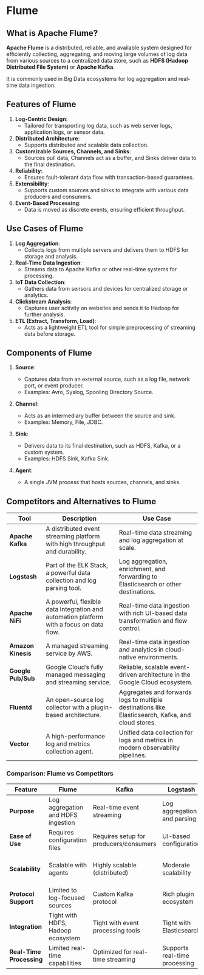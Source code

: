 # Flume

## **What is Apache Flume?**

**Apache Flume** is a distributed, reliable, and available system designed for efficiently collecting, aggregating, and moving large volumes of log data from various sources to a centralized data store, such as **HDFS (Hadoop Distributed File System)** or **Apache Kafka**. 

It is commonly used in Big Data ecosystems for log aggregation and real-time data ingestion.


## **Features of Flume**
1. **Log-Centric Design**:
   - Tailored for transporting log data, such as web server logs, application logs, or sensor data.
2. **Distributed Architecture**:
   - Supports distributed and scalable data collection.
3. **Customizable Sources, Channels, and Sinks**:
   - Sources pull data, Channels act as a buffer, and Sinks deliver data to the final destination.
4. **Reliability**:
   - Ensures fault-tolerant data flow with transaction-based guarantees.
5. **Extensibility**:
   - Supports custom sources and sinks to integrate with various data producers and consumers.
6. **Event-Based Processing**:
   - Data is moved as discrete events, ensuring efficient throughput.


## **Use Cases of Flume**
1. **Log Aggregation**:
   - Collects logs from multiple servers and delivers them to HDFS for storage and analysis.
2. **Real-Time Data Ingestion**:
   - Streams data to Apache Kafka or other real-time systems for processing.
3. **IoT Data Collection**:
   - Gathers data from sensors and devices for centralized storage or analytics.
4. **Clickstream Analysis**:
   - Captures user activity on websites and sends it to Hadoop for further analysis.
5. **ETL (Extract, Transform, Load)**:
   - Acts as a lightweight ETL tool for simple preprocessing of streaming data before storage.


## **Components of Flume**
1. **Source**:
   - Captures data from an external source, such as a log file, network port, or event producer.
   - Examples: Avro, Syslog, Spooling Directory Source.

2. **Channel**:
   - Acts as an intermediary buffer between the source and sink.
   - Examples: Memory, File, JDBC.

3. **Sink**:
   - Delivers data to its final destination, such as HDFS, Kafka, or a custom system.
   - Examples: HDFS Sink, Kafka Sink.

4. **Agent**:
   - A single JVM process that hosts sources, channels, and sinks.


## **Competitors and Alternatives to Flume**

| **Tool**          | **Description**                                                                                   | **Use Case**                                                                                       |
|--------------------|---------------------------------------------------------------------------------------------------|---------------------------------------------------------------------------------------------------|
| **Apache Kafka**   | A distributed event streaming platform with high throughput and durability.                      | Real-time data streaming and log aggregation at scale.                                            |
| **Logstash**       | Part of the ELK Stack, a powerful data collection and log parsing tool.                          | Log aggregation, enrichment, and forwarding to Elasticsearch or other destinations.              |
| **Apache NiFi**    | A powerful, flexible data integration and automation platform with a focus on data flow.         | Real-time data ingestion with rich UI-based data transformation and flow control.                |
| **Amazon Kinesis** | A managed streaming service by AWS.                                                              | Real-time data ingestion and analytics in cloud-native environments.                             |
| **Google Pub/Sub** | Google Cloud’s fully managed messaging and streaming service.                                     | Reliable, scalable event-driven architecture in the Google Cloud ecosystem.                      |
| **Fluentd**        | An open-source log collector with a plugin-based architecture.                                   | Aggregates and forwards logs to multiple destinations like Elasticsearch, Kafka, and cloud stores.|
| **Vector**         | A high-performance log and metrics collection agent.                                             | Unified data collection for logs and metrics in modern observability pipelines.                  |


### **Comparison: Flume vs Competitors**
| Feature                    | **Flume**                           | **Kafka**                         | **Logstash**                    | **NiFi**                         |
|----------------------------|--------------------------------------|------------------------------------|----------------------------------|----------------------------------|
| **Purpose**                | Log aggregation and HDFS ingestion  | Real-time event streaming          | Log aggregation and parsing     | Data integration and orchestration |
| **Ease of Use**            | Requires configuration files         | Requires setup for producers/consumers | UI-based configuration         | Drag-and-drop UI for workflows   |
| **Scalability**            | Scalable with agents                | Highly scalable (distributed)      | Moderate scalability            | Scalable with clustered setup    |
| **Protocol Support**       | Limited to log-focused sources      | Custom Kafka protocol              | Rich plugin ecosystem           | Wide range of connectors         |
| **Integration**            | Tight with HDFS, Hadoop ecosystem   | Tight with event processing tools  | Tight with Elasticsearch         | Broad ecosystem integration      |
| **Real-Time Processing**   | Limited real-time capabilities      | Optimized for real-time streaming  | Supports real-time processing    | Strong real-time capabilities    |
